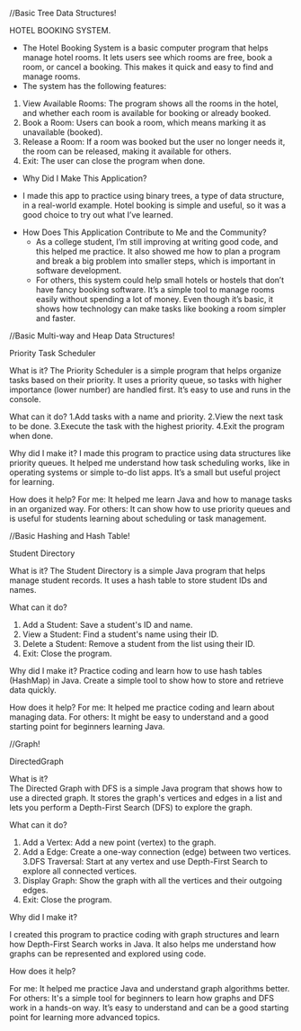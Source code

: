 //Basic Tree Data Structures!

HOTEL BOOKING SYSTEM.  

- The Hotel Booking System is a basic computer program that helps manage hotel rooms. It lets users see which rooms are free, book a room, or cancel a booking. This makes it quick and easy to find and manage rooms.
- The system has the following features:
1. View Available Rooms: The program shows all the rooms in the hotel, and whether each room is available for booking or already booked.
2. Book a Room: Users can book a room, which means marking it as unavailable (booked).
3. Release a Room: If a room was booked but the user no longer needs it, the room can be released, making it available for others.
4. Exit: The user can close the program when done.

* Why Did I Make This Application? 
- I made this app to practice using binary trees, a type of data structure, in a real-world example. Hotel booking is simple and useful, so it was a good choice to try out what I’ve learned.

* How Does This Application Contribute to Me and the Community?
     - As a college student, I’m still improving at writing good code, and this helped me practice. It also showed me how to plan a program and break a big problem into smaller steps,
       which is important in software development.
    - For others, this system could help small hotels or hostels that don’t have fancy booking software. It’s a simple tool to manage rooms easily without spending a lot of
      money. Even though it’s basic, it shows how technology can make tasks like booking a room simpler and faster.



//Basic Multi-way and Heap Data Structures!

Priority Task Scheduler

What is it?
The Priority Scheduler is a simple program that helps organize tasks based on their priority. It uses a priority queue, so tasks with higher importance (lower number) are handled first. It’s easy to use and runs in the console.

What can it do?
1.Add tasks with a name and priority.
2.View the next task to be done.
3.Execute the task with the highest priority.
4.Exit the program when done.

Why did I make it?
I made this program to practice using data structures like priority queues. It helped me understand how task scheduling works, like in operating systems or simple to-do list apps. It’s a small but useful project for learning.

How does it help?
For me: It helped me learn Java and how to manage tasks in an organized way.
For others: It can show how to use priority queues and is useful for students learning about scheduling or task management.



//Basic Hashing and Hash Table!

Student Directory

What is it?
The Student Directory is a simple Java program that helps manage student records. It uses a hash table to store student IDs and names.

What can it do?
1. Add a Student: Save a student's ID and name.  
2. View a Student: Find a student's name using their ID.  
3. Delete a Student: Remove a student from the list using their ID.  
4. Exit: Close the program.

Why did I make it?
Practice coding and learn how to use hash tables (HashMap) in Java. Create a simple tool to show how to store and retrieve data quickly.

How does it help?
For me: It helped me practice coding and learn about managing data.
For others: It might be easy to understand and a good starting point for beginners learning Java.


//Graph!

DirectedGraph

What is it?  
The Directed Graph with DFS is a simple Java program that shows how to use a directed graph. It stores the graph's vertices and edges in a list and lets you perform a Depth-First Search (DFS) to explore the graph.

What can it do?  

1. Add a Vertex: Add a new point (vertex) to the graph.  
2. Add a Edge: Create a one-way connection (edge) between two vertices.  
3.DFS Traversal: Start at any vertex and use Depth-First Search to explore all connected vertices.  
4. Display Graph: Show the graph with all the vertices and their outgoing edges.  
5. Exit: Close the program.

Why did I make it?  

I created this program to practice coding with graph structures and learn how Depth-First Search works in Java. It also helps me understand how graphs can be represented and explored using code.

How does it help?  

For me: It helped me practice Java and understand graph algorithms better.  
For others: It's a simple tool for beginners to learn how graphs and DFS work in a hands-on way. It’s easy to understand and can be a good starting point for learning more advanced topics.

